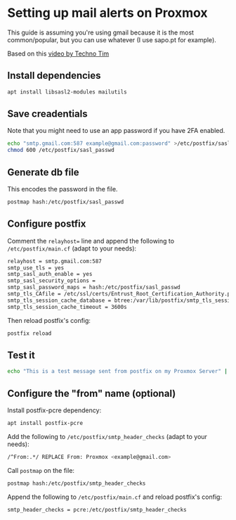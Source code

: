 # Setting up mail alerts on Proxmox

This guide is assuming you're using gmail because it is the most common/popular, but you can use whatever (I use sapo.pt for example).

Based on this [video by Techno Tim](https://www.youtube.com/watch?v=85ME8i4Ry6A&t=3s)

## Install dependencies

```bash
apt install libsasl2-modules mailutils
```

## Save creadentials

Note that you might need to use an app password if you have 2FA enabled.

```bash
echo "smtp.gmail.com:587 example@gmail.com:password" >/etc/postfix/sasl_passwd
chmod 600 /etc/postfix/sasl_passwd
```

## Generate db file

This encodes the password in the file.

```bash
postmap hash:/etc/postfix/sasl_passwd
```

## Configure postfix

Comment the `relayhost=` line and append the following to `/etc/postfix/main.cf` (adapt to your needs):

```bash
relayhost = smtp.gmail.com:587
smtp_use_tls = yes
smtp_sasl_auth_enable = yes
smtp_sasl_security_options =
smtp_sasl_password_maps = hash:/etc/postfix/sasl_passwd
smtp_tls_CAfile = /etc/ssl/certs/Entrust_Root_Certification_Authority.pem
smtp_tls_session_cache_database = btree:/var/lib/postfix/smtp_tls_session_cache
smtp_tls_session_cache_timeout = 3600s
```

Then reload postfix's config:

```bash
postfix reload
```

## Test it

```bash
echo "This is a test message sent from postfix on my Proxmox Server" | mail -s "Test Email from Proxmox" your-email@gmail.com
```

## Configure the "from" name (optional)

Install postfix-pcre dependency:

```bash
apt install postfix-pcre
```

Add the following to `/etc/postfix/smtp_header_checks` (adapt to your needs):

```bash
/^From:.*/ REPLACE From: Proxmox <example@gmail.com>
```

Call `postmap` on the file:

```bash
postmap hash:/etc/postfix/smtp_header_checks
```

Append the following to `/etc/postfix/main.cf` and reload postfix's config:


```bash
smtp_header_checks = pcre:/etc/postfix/smtp_header_checks
```

